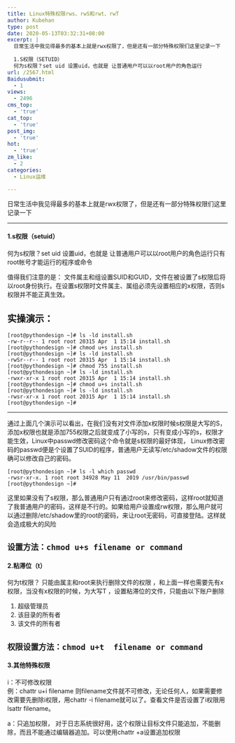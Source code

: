 ```yaml
---
title: Linux特殊权限rws、rwS和rwt、rwT
author: Kubehan
type: post
date: 2020-05-13T03:32:31+08:00
excerpt: |
  日常生活中我见得最多的基本上就是rwx权限了，但是还有一部分特殊权限们这里记录一下
  
  1.S权限（SETUID）
  何为s权限？set uid 设置uid，也就是 让普通用户可以以root用户的角色运行
url: /2567.html
Baidusubmit:
  - 1
views:
  - 2496
cms_top:
  - 'true'
cat_top:
  - 'true'
post_img:
  - 'true'
hot:
  - 'true'
zm_like:
  - 2
categories:
  - Linux运维

---
```

日常生活中我见得最多的基本上就是rwx权限了，但是还有一部分特殊权限们这里记录一下

* * *

#### 1.s权限（setuid）

何为s权限？set uid 设置uid，也就是 让普通用户可以以root用户的角色运行只有root帐号才能运行的程序或命令

值得我们注意的是： 文件属主和组设置SUID和GUID，文件在被设置了s权限后将以root身份执行。在设置s权限时文件属主、属组必须先设置相应的x权限，否则s权限并不能正真生效。

## 实操演示：

<pre><code class="language-bash">[root@pythondesign ~]# ls -ld install.sh 
-rw-r--r-- 1 root root 20315 Apr  1 15:14 install.sh
[root@pythondesign ~]# chmod u+s install.sh 
[root@pythondesign ~]# ls -ld install.sh 
-rwSr--r-- 1 root root 20315 Apr  1 15:14 install.sh
[root@pythondesign ~]# chmod 755 install.sh 
[root@pythondesign ~]# ls -ld install.sh 
-rwxr-xr-x 1 root root 20315 Apr  1 15:14 install.sh
[root@pythondesign ~]# chmod u+s install.sh 
[root@pythondesign ~]# ls -ld install.sh 
-rwsr-xr-x 1 root root 20315 Apr  1 15:14 install.sh
[root@pythondesign ~]# </code></pre>

* * *

通过上面几个演示可以看出，在我们没有对文件添加x权限时候s权限是大写的S，添加x权限也就是添加755权限之后就变成了小写的s，只有变成小写的s，权限才能生效，Linux中passwd修改密码这个命令就是s权限的最好体现， Linux修改密码的passwd便是个设置了SUID的程序，普通用户无读写/etc/shadow文件的权限确可以修改自己的密码。

<pre><code class="language-shell">[root@pythondesign ~]# ls -l which passwd
-rwsr-xr-x. 1 root root 34928 May 11  2019 /usr/bin/passwd
[root@pythondesign ~]# </code></pre>

这里如果没有了s权限，那么普通用户只有通过root来修改密码，这样root就知道了我普通用户的密码，这样是不行的。如果给用户设置成rw权限，那么用户就可以通过删除/etc/shadow里的root的密码，来让root无密码，可直接登陆。这样就会造成极大的风险 

## `设置方法：chmod u+s filename or command`

#### 2.粘滞位（t）

何为t权限？ 只能由属主和root来执行删除文件的权限 ，和上面一样也需要先有x权限，当没有x权限的时候，为大写T ，设置粘滞位的文件，只能由以下账户删除

  1. 超级管理员
  2. 该目录的所有者
  3. 该文件的所有者

## `权限设置方法：chmod u+t  filename or command`

#### 3.其他特殊权限

i：不可修改权限  
例：chattr u+i filename 则filename文件就不可修改，无论任何人，如果需要修改需要先删除i权限，用chattr -i filename就可以了。查看文件是否设置了i权限用lsattr filename。

a：只追加权限， 对于日志系统很好用，这个权限让目标文件只能追加，不能删除，而且不能通过编辑器追加。可以使用chattr +a设置追加权限